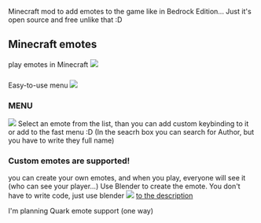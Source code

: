 Minecraft mod to add emotes to the game like in Bedrock Edition...
Just it's open source and free unlike that :D
## Minecraft emotes

play emotes in Minecraft
![](https://imgur.com/M3LBG6H)
###
Easy-to-use menu
![](https://i.imgur.com/etlReBO.png)

### MENU
![](https://i.imgur.com/t2aD77K.png)
Select an emote from the list, than you can add custom keybinding to it or add to the fast menu :D
(In the seacrh box you can search for Author, but you have to write they full name)

### Custom emotes are supported!
you can create your own emotes, and when you play, everyone will see it (who can see your player...)
Use Blender to create the emote. You don't have to write code, just use blender
![](https://imgur.com/M3LBG6H)
[to the description](https://kosmx.gitbook.io/emotecraft/)

I'm planning Quark emote support (one way)
